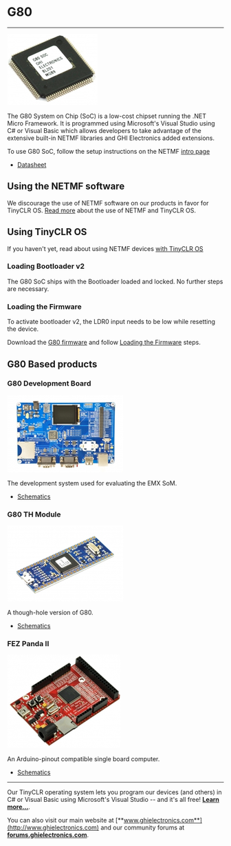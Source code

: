 # G80
---

![G80](images/g80_noborder.jpg)

The G80 System on Chip (SoC) is a low-cost chipset running the .NET Micro Framework. It is programmed using Microsoft's Visual Studio using C# or Visual Basic which allows developers to take advantage of the extensive built-in NETMF libraries and GHI Electronics added extensions.

To use G80 SoC, follow the setup instructions on the NETMF [intro page](../legacy/netmf/intro.md)

* [Datasheet](http://files.ghielectronics.com/downloads/Documents/Datasheets/G80%20Datasheet.pdf)

## Using the NETMF software
We discourage the use of NETMF software on our products in favor for TinyCLR OS. [Read more](../legacy/netmf/intro.md) about the use of NETMF and TinyCLR OS.

## Using TinyCLR OS
If you haven't yet, read about using NETMF devices [with TinyCLR OS](../legacy/netmf/intro.md#with-tinyclr-os)

### Loading Bootloader v2
The G80 SoC ships with the Bootloader loaded and locked. No further steps are necessary.

### Loading the Firmware

To activate bootloader v2, the LDR0 input needs to be low while resetting the device.

Download the [G80 firmware](../tinyclr/downloads.md#g80) and follow [Loading the Firmware](../tinyclr/loaders/ghi_bootloader.md#loading-the-firmware) steps.

## G80 Based products
### G80 Development Board
![G80 Dev Board](images/g80dev.jpg)

The development system used for evaluating the EMX SoM.

* [Schematics](http://files.ghielectronics.com/downloads/Schematics/Systems/G80%20Dev%20Board%20Schematic.pdf)

### G80 TH Module
![G80 TH Module](images/g80th.jpg)

A though-hole version of G80.

* [Schematics](http://files.ghielectronics.com/downloads/Schematics/Systems/G80TH%20Schematic.pdf)

### FEZ Panda II
![FEZ Panda II](images/fez_panda_ii.jpg)

An Arduino-pinout compatible single board computer.

* [Schematics](http://files.ghielectronics.com/downloads/Schematics/FEZ/FEZ%20Panda%20II%20Schematic.pdf)

***

Our TinyCLR operating system lets you program our devices (and others) in C# or Visual Basic using Microsoft's Visual Studio -- and it's all free!  [**Learn more...**](../tinyclr/intro.md).

You can also visit our main website at [**www.ghielectronics.com**](http://www.ghielectronics.com) and our community forums at [**forums.ghielectronics.com**](https://forums.ghielectronics.com/).